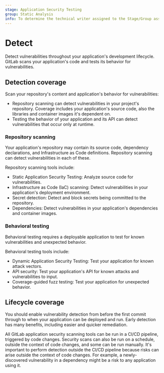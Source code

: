 ```yaml
---
stage: Application Security Testing
group: Static Analysis
info: To determine the technical writer assigned to the Stage/Group associated with this page, see https://handbook.gitlab.com/handbook/product/ux/technical-writing/#assignments
---
```


# Detect

Detect vulnerabilities throughout your application's development lifecycle. GitLab scans your
application's code and tests its behavior for vulnerabilities.

## Detection coverage

Scan your repository's content and application's behavior for vulnerabilities:

- Repository scanning can detect vulnerabilities in your project's repository. Coverage includes
  your application's source code, also the libraries and container images it's dependent on.
- Testing the behavior of your application and its API can detect vulnerabilities that occur only at
  runtime.

### Repository scanning

Your application's repository may contain its source code, dependency declarations, and
Infrastructure as Code definitions. Repository scanning can detect vulnerabilities in each of these.

Repository scanning tools include:

- Static Application Security Testing: Analyze source code for vulnerabilities.
- Infrastructure as Code (IaC) scanning: Detect vulnerabilities in your application's deployment
  environment.
- Secret detection: Detect and block secrets being committed to the repository.
- Dependencies: Detect vulnerabilities in your application's dependencies and container images.

### Behavioral testing

Behavioral testing requires a deployable application to test for known vulnerabilities and
unexpected behavior.

Behavioral testing tools include:

- Dynamic Application Security Testing: Test your application for known attack vectors.
- API security: Test your application's API for known attacks and vulnerabilities to input.
- Coverage-guided fuzz testing: Test your application for unexpected behavior.

## Lifecycle coverage

You should enable vulnerability detection from before the first commit through to when your
application can be deployed and run. Early detection has many benefits, including easier and quicker
remediation.

All GitLab application security scanning tools can be run in a CI/CD pipeline, triggered by code
changes. Security scans can also be run on a schedule, outside the context of code changes, and some
can be run manually. It's important to perform detection outside the CI/CD pipeline because risks
can arise outside the context of code changes. For example, a newly-discovered vulnerability in a
dependency might be a risk to any application using it.
